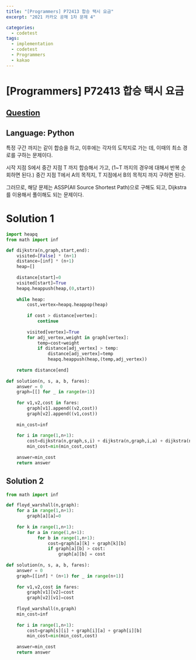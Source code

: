 ```yaml
---
title: "[Programmers] P72413 합승 택시 요금"
excerpt: "2021 카카오 공채 1차 문제 4"

categories:
  - codetest
tags:
  - implementation
  - codetest
  - Programmers
  - kakao
---
```

# [Programmers] P72413 합승 택시 요금
## [Question](https://school.programmers.co.kr/learn/courses/30/lessons/P72413)
## Language: Python

특정 구간 까지는 같이 합승을 하고, 이후에는 각자의 도착지로 가는 데, 이때의 최소 경로를 구하는 문제이다.

시작 지점 S에서 중간 지점 T 까지 합승해서 가고, (1~T 까지의 경우에 대해서 반복 순회하면 된다.)
중간 지점 T에서 A의 목적지, T 지점에서 B의 목적지 까지 구하면 된다.

그러므로, 해당 문제는 ASSP(All Source Shortest Path)으로 구해도 되고, Dijkstra를 이용해서 풀이해도 되는 문제이다.

# Solution 1

```python
import heapq
from math import inf

def dijkstra(n,graph,start,end):
    visited=[False] * (n+1)
    distance=[inf] * (n+1)
    heap=[]
    
    distance[start]=0
    visited[start]=True    
    heapq.heappush(heap,(0,start))
    
    while heap:
        cost,vertex=heapq.heappop(heap)    
        
        if cost > distance[vertex]:
            continue
            
        visited[vertex]=True
        for adj_vertex,weight in graph[vertex]:
            temp=cost+weight
            if distance[adj_vertex] > temp:
                distance[adj_vertex]=temp
                heapq.heappush(heap,(temp,adj_vertex))
           
    return distance[end]
        
def solution(n, s, a, b, fares):
    answer = 0
    graph=[[] for _ in range(n+1)]
    
    for v1,v2,cost in fares:
        graph[v1].append((v2,cost))
        graph[v2].append((v1,cost))
    
    min_cost=inf
    
    for i in range(1,n+1):
        cost=dijkstra(n,graph,s,i) + dijkstra(n,graph,i,a) + dijkstra(n,graph,i,b)
        min_cost=min(min_cost,cost)
    
    answer=min_cost
    return answer
```

## Solution 2

```python
from math import inf

def floyd_warshall(n,graph):
    for a in range(1,n+1):
        graph[a][a]=0
    
    for k in range(1,n+1):
        for a in range(1,n+1):
            for b in range(1,n+1):
                cost=graph[a][k] + graph[k][b]
                if graph[a][b] > cost:
                    graph[a][b] = cost
        
def solution(n, s, a, b, fares):
    answer = 0
    graph=[[inf] * (n+1) for _ in range(n+1)]
    
    for v1,v2,cost in fares:
        graph[v1][v2]=cost
        graph[v2][v1]=cost
    
    floyd_warshall(n,graph)
    min_cost=inf
    
    for i in range(1,n+1):
        cost=graph[s][i] + graph[i][a] + graph[i][b]
        min_cost=min(min_cost,cost)
    
    answer=min_cost
    return answer
```